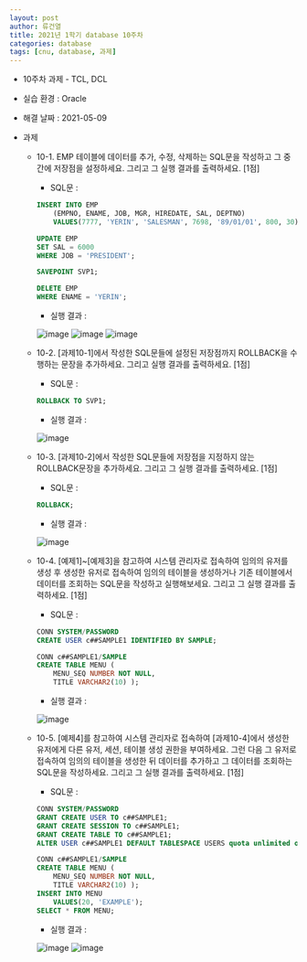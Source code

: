 ```yaml
---
layout: post
author: 류건열
title: 2021년 1학기 database 10주차
categories: database
tags: [cnu, database, 과제]
---
```


- 10주차 과제 - TCL, DCL
- 실습 환경 : Oracle
- 해결 날짜 : 2021-05-09

- 과제

  - 10-1. EMP 테이블에 데이터를 추가, 수정, 삭제하는 SQL문을 작성하고 그 중간에 저장점을 설정하세요. 그리고 그 실행 결과를 출력하세요. [1점]

    - SQL문 :

    ```sql
    INSERT INTO EMP
        (EMPNO, ENAME, JOB, MGR, HIREDATE, SAL, DEPTNO)
        VALUES(7777, 'YERIN', 'SALESMAN', 7698, '89/01/01', 800, 30);

    UPDATE EMP
    SET SAL = 6000
    WHERE JOB = 'PRESIDENT';

    SAVEPOINT SVP1;

    DELETE EMP
    WHERE ENAME = 'YERIN';
    ```

    - 실행 결과 :

    ![image](https://user-images.githubusercontent.com/34560965/117646922-4ccc5580-b1c7-11eb-8d64-e158df39f41e.png)
    ![image](https://user-images.githubusercontent.com/34560965/117646926-4e961900-b1c7-11eb-9959-00e54788d7b0.png)
    ![image](https://user-images.githubusercontent.com/34560965/117646933-4fc74600-b1c7-11eb-9c1d-8b172eac7ce6.png)

  - 10-2. [과제10-1]에서 작성한 SQL문들에 설정된 저장점까지 ROLLBACK을 수행하는 문장을 추가하세요. 그리고 실행 결과를 출력하세요. [1점]

    - SQL문 :

    ```sql
    ROLLBACK TO SVP1;
    ```

    - 실행 결과 :

    ![image](https://user-images.githubusercontent.com/34560965/117647028-6cfc1480-b1c7-11eb-94ea-dd02c0402ef2.png)

  - 10-3. [과제10-2]에서 작성한 SQL문들에 저장점을 지정하지 않는 ROLLBACK문장을 추가하세요. 그리고 그 실행 결과를 출력하세요. [1점]

    - SQL문 :

    ```sql
    ROLLBACK;
    ```

    - 실행 결과 :

    ![image](https://user-images.githubusercontent.com/34560965/117647096-7f764e00-b1c7-11eb-9f3f-6fa1b9dfe206.png)

  - 10-4. [예제1]~[예제3]을 참고하여 시스템 관리자로 접속하여 임의의 유저를 생성 후 생성한 유저로 접속하여 임의의 테이블을 생성하거나 기존 테이블에서 데이터를 조회하는 SQL문을 작성하고 실행해보세요. 그리고 그 실행 결과를 출력하세요. [1점]

    - SQL문 :

    ```sql
    CONN SYSTEM/PASSWORD
    CREATE USER c##SAMPLE1 IDENTIFIED BY SAMPLE;

    CONN c##SAMPLE1/SAMPLE
    CREATE TABLE MENU (
        MENU_SEQ NUMBER NOT NULL,
        TITLE VARCHAR2(10) );
    ```

    - 실행 결과 :

    ![image](https://user-images.githubusercontent.com/34560965/117647221-aa60a200-b1c7-11eb-995d-09bdc71481bd.png)

  - 10-5. [예제4]를 참고하여 시스템 관리자로 접속하여 [과제10-4]에서 생성한 유저에게 다른 유저, 세션, 테이블 생성 권한을 부여하세요. 그런 다음 그 유저로 접속하여 임의의 테이블을 생성한 뒤 데이터를 추가하고 그 데이터를 조회하는 SQL문을 작성하세요. 그리고 그 실행 결과를 출력하세요. [1점]

    - SQL문 :

    ```sql
    CONN SYSTEM/PASSWORD
    GRANT CREATE USER TO c##SAMPLE1;
    GRANT CREATE SESSION TO c##SAMPLE1;
    GRANT CREATE TABLE TO c##SAMPLE1;
    ALTER USER c##SAMPLE1 DEFAULT TABLESPACE USERS quota unlimited on users;

    CONN c##SAMPLE1/SAMPLE
    CREATE TABLE MENU (
        MENU_SEQ NUMBER NOT NULL,
        TITLE VARCHAR2(10) );
    INSERT INTO MENU
        VALUES(20, 'EXAMPLE');
    SELECT * FROM MENU;
    ```

    - 실행 결과 :

    ![image](https://user-images.githubusercontent.com/34560965/117647321-c95f3400-b1c7-11eb-9f5f-38aa7fd02781.png)
    ![image](https://user-images.githubusercontent.com/34560965/117647297-c19f8f80-b1c7-11eb-9d91-1f6d3207cee8.png)
